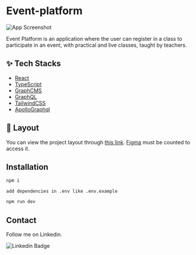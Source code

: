 # Event-platform

![App Screenshot](.github/capa.svg)

Event Platform is an application where the user can register in a class to participate in an event, with practical and live classes, taught by teachers.

## ✨ Tech Stacks

- [React](https://reactjs.org/)
- [TypeScript](https://www.typescriptlang.org)
- [GraphCMS](https://graphcms.com/)
- [GraphQL](https://graphql.org/)
- [TailwindCSS](https://tailwindcss.com/)
- [ApolloGraphql](https://www.apollographql.com/)

## 🔖 Layout

You can view the project layout through [this link](<https://www.figma.com/file/cPEGjCaTIKE03qHsUK8lNr/Plataforma-de-evento---Ignite-Lab-(Community)?node-id=0%3A1>). [Figma](http://figma.com/) must be counted to access it.

## Installation

```cl
npm i
```

```
add dependencies in .env like .env.example
```

```cl
npm run dev
```

## Contact

Follow me on Linkedin.

![Linkedin Badge](https://img.shields.io/badge/-José%20Boné-6633cc?style=flat-square&logo=Linkedin&logoColor=white&link=https://www.linkedin.com/in/jose-bone/)
